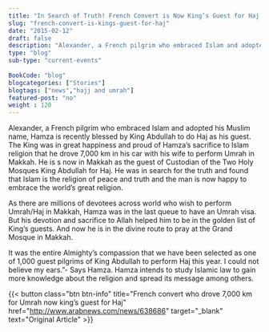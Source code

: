 ```yaml
--- 
title: "In Search of Truth! French Convert is Now King’s Guest for Haj!" 
slug: "french-convert-is-kings-guest-for-haj"
date: "2015-02-12" 
draft: false 
description: "Alexander, a French pilgrim who embraced Islam and adopted his Muslim name, Hamza is recently blessed by King Abdullah to do Haj as his guest." 
type: "blog"
sub-type: "current-events" 
 
BookCode: "blog"
blogcategories: ["Stories"]
blogtags: ["news","hajj and umrah"]
featured-post: "no"
weight : 120 
---  
```

Alexander, a French pilgrim who embraced Islam and adopted his Muslim name, Hamza is recently blessed by King Abdullah to do Haj as his guest. The King was in great happiness and proud of Hamza’s sacrifice to Islam religion that he drove 7,000 km in his car with his wife to perform Umrah in Makkah. He is s now in Makkah as the guest of Custodian of the Two Holy Mosques King Abdullah for Haj. He was in search for the truth and found that Islam is the religion of peace and truth and the man is now happy to embrace the world’s great religion.

As there are millions of devotees across world who wish to perform Umrah/Haj in Makkah, Hamza was in the last queue to have an Umrah visa. But his devotion and sacrifice to Allah helped him to be in the golden list of King’s guests. And now he is in the divine route to pray at the Grand Mosque in Makkah.

It was the entire Almighty’s compassion that we have been selected as one of 1,000 guest pilgrims of King Abdullah to perform Haj this year. I could not believe my ears.”- Says Hamza. Hamza intends to study Islamic law to gain more knowledge about the religion and spread its message among others.

{{< button class="btn btn-info" title="French convert who drove 7,000 km for Umrah now king’s guest for Haj" href="http://www.arabnews.com/news/638686" target="_blank" text="Original Article" >}}
